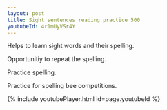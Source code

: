 ```yaml
---
layout: post
title: Sight sentences reading practice 500
youtubeId: 4r1mUyVSr4Y
---
```

 
 
Helps to learn sight words and their spelling.

Opportunitiy to repeat the spelling. 

Practice spelling. 
 
Practice for spelling bee competitions. 
 
{% include youtubePlayer.html id=page.youtubeId %}
 
 
